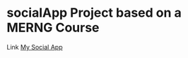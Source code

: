# socialApp Project based on a MERNG Course

Link <a href="https://socialapp-jpc.netlify.app/">My Social App</a>
